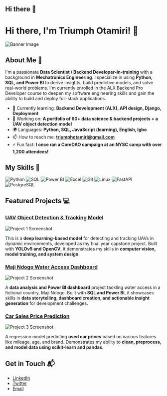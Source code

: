 ## Hi there 👋

# Hi there, I'm Triumph Otamiri! 👋

![Banner Image]((https://github.com/Otams/otams/blob/main/ChatGPT%20Image%20Jun%2030%2C%202025%2C%2001_10_32%20PM.png))

## About Me 🚀

I'm a passionate **Data Scientist / Backend Developer-in-training** with a background in **Mechatronics Engineering**. I specialize in using **Python, SQL, and Power BI** to derive insights, build predictive models, and solve real-world problems. I'm currently enrolled in the ALX Backend Pro Developer course to deepen my software engineering skills and gain the ability to build and deploy full-stack applications.

- 🌱 Currently learning: **Backend Development (ALX), API design, Django, Deployment**
- 🔭 Working on: **A portfolio of 60+ data science & backend projects + a UAV object detection model**
- 🌍 Languages: **Python, SQL, JavaScript (learning), English, Igbo**
- 📫 How to reach me: **triumphotamiri@gmail.com**
- ⚡ Fun fact: **I once ran a CoreDAO campaign at an NYSC camp with over 1,200 attendees!**

## My Skills 🧠

![Python](https://img.shields.io/badge/-Python-3776AB?style=flat-square&logo=python&logoColor=white)
![SQL](https://img.shields.io/badge/-SQL-4479A1?style=flat-square&logo=postgresql&logoColor=white)
![Power BI](https://img.shields.io/badge/-PowerBI-F2C811?style=flat-square&logo=powerbi&logoColor=black)
![Excel](https://img.shields.io/badge/-Excel-217346?style=flat-square&logo=microsoft-excel&logoColor=white)
![Git](https://img.shields.io/badge/-Git-F05032?style=flat-square&logo=git&logoColor=white)
![Linux](https://img.shields.io/badge/-Linux-FCC624?style=flat-square&logo=linux&logoColor=black)
![FastAPI](https://img.shields.io/badge/-FastAPI-009688?style=flat-square&logo=fastapi&logoColor=white)
![PostgreSQL](https://img.shields.io/badge/-PostgreSQL-336791?style=flat-square&logo=postgresql&logoColor=white)

<!-- Add more badges as your skillset grows! Use this badge generator: https://github.com/alexandresanlim/Badges4-README.md-Profile -->

## Featured Projects 💻

### [UAV Object Detection & Tracking Model](https://github.com/your_repo_link_here)

![Project 1 Screenshot](project_1_screenshot_url)

This is a **deep learning-based model** for detecting and tracking UAVs in dynamic environments, developed as my final year capstone project. Built with **YOLOv5 and OpenCV**, it demonstrates my skills in **computer vision, model training, and system design**.

### [Maji Ndogo Water Access Dashboard](https://github.com/your_repo_link_here)

![Project 2 Screenshot](project_2_screenshot_url)

A **data analysis and Power BI dashboard** project tackling water access in a fictional country, Maji Ndogo. Built with **SQL and Power BI**, it showcases skills in **data storytelling, dashboard creation, and actionable insight generation** for development challenges.

### [Car Sales Price Prediction](https://github.com/your_repo_link_here)

![Project 3 Screenshot](project_3_screenshot_url)

A regression model predicting **used car prices** based on various features like mileage, age, and brand. Demonstrates my ability to **clean, preprocess, and model data using scikit-learn and pandas**.

## Get in Touch 📬

- [LinkedIn](www.linkedin.com/in/triumphotamiri)
- [Twitter](https://x.com/otamiri_triumph)
- [Email](mailto:triumphotamiri@gmail.com)



<!--
**Otams/otams** is a ✨ _special_ ✨ repository because its `README.md` (this file) appears on your GitHub profile.

Here are some ideas to get you started:

- 🔭 I’m currently working on ...
- 🌱 I’m currently learning ...
- 👯 I’m looking to collaborate on ...
- 🤔 I’m looking for help with ...
- 💬 Ask me about ...
- 📫 How to reach me: ...
- 😄 Pronouns: ...
- ⚡ Fun fact: ...
-->
